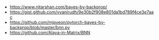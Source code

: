 







* https://www.nitarshan.com/bayes-by-backprop/
* https://gist.github.com/vvanirudh/9e30b2f908e801da1bd789f4ce3e7aac
* https://github.com/mjpyeon/pytorch-bayes-by-backprop/blob/master/bnn.py
* https://github.com/Alaya-in-Matrix/BNN